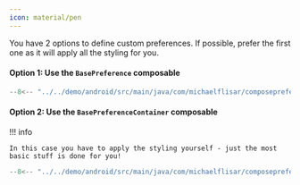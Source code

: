 ```yaml
---
icon: material/pen
---
```


You have 2 options to define custom preferences. If possible, prefer the first one as it will apply all the styling for you.

#### Option 1: Use the `BasePreference` composable

```kotlin
--8<-- "../../demo/android/src/main/java/com/michaelflisar/composepreferences/demo/demos/PrefScreenDemo.kt:demo-custom1"
```

#### Option 2: Use the `BasePreferenceContainer` composable

!!! info

    In this case you have to apply the styling yourself - just the most basic stuff is done for you!

```kotlin
--8<-- "../../demo/android/src/main/java/com/michaelflisar/composepreferences/demo/demos/PrefScreenDemo.kt:demo-custom2"
```

